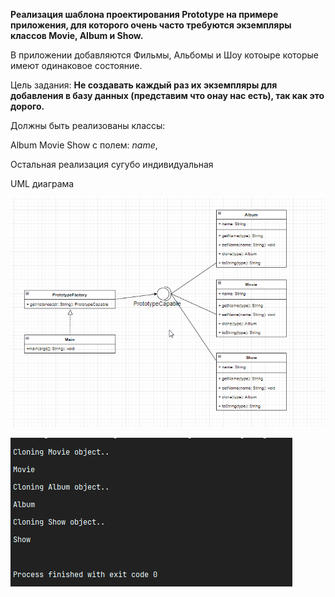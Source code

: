 **Реализация шаблона проектирования Prototype на примере приложения, для которого очень часто требуются экземпляры классов Movie, Album и Show.**

В приложении добавляются Фильмы, Альбомы и Шоу котоыре которые имеют одинаковое состояние.

Цель задания:  **Не  создавать каждый раз их экземпляры для добавления в базу данных (представим что онау нас есть), так как это дорого.**

Должны быть реализованы классы:

Album Movie Show c полем: _name_, 

Остальная реализация сугубо индивидуальная


UML диаграма 

![](image1.png)

![](image2.png)